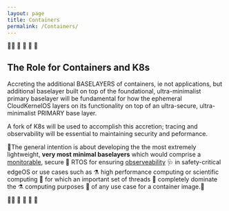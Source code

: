 ```yaml
---
layout: page
title: Containers
permalink: /Containers/
---
```


🐝:construction: 🐝  :construction:  🐝 :construction: 

## The Role for Containers and K8s

Accreting the additional BASELAYERS of containers, ie not applications, but additional baselayer built on top of the foundational, ultra-minimalist primary baselayer will be fundamental for how the ephemeral CloudKernelOS layers on its functionality on top of an ultra-secure, ultra-minimalist PRIMARY base layer. 

A fork of K8s will be used to accomplish this accretion; tracing and observability will be essential to maintaining security and peformance.

🐝The general intention is about developing the the most extremely lightweight, **very most minimal baselayers** which would comprise a [monitorable]((https://arxiv.org/search/?query=%22monitorability%22+%22operating+system%22&searchtype=all&abstracts=show&order=-announced_date_first&size=200)), secure :closed_lock_with_key: RTOS for ensuring [observeability](https://learning.oreilly.com/library/view/observability-engineering/9781492076438/) :stethoscope: in safety-critical edgeOS or use cases such as :alembic: high performance computing or scientific computing :test_tube: for which an important set of threads :thread: completely dominate the :alembic: computing purposes :test_tube: of any use case for a container image.🐝

🐝:construction: 🐝  :construction:  🐝 :construction: 

